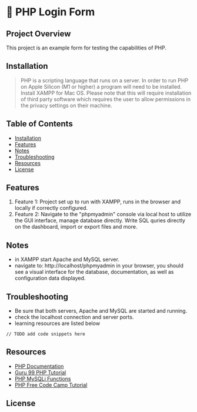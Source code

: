 # 📝 PHP Login Form

## Project Overview
This project is an example form for testing the capabilities of PHP.

## Installation
> PHP is a scripting language that runs on a server. In order to run PHP on Apple Silicon (M1 or higher) a program will need to be installed. Install XAMPP for Mac OS. Please note that this will require installation of third party software which requires the user to allow permissions in the privacy settings on their machine. 

## Table of Contents
- [Installation](#installation)
- [Features](#features)
- [Notes](#notes)
- [Troubleshooting](#troubleshooting)
- [Resources](#resources)
- [License](#license)

## Features
1. Feature 1: Project set up to run with XAMPP, runs in the browser and locally if correctly configured. 
2. Feature 2: Navigate to the "phpmyadmin" console via local host to utilize the GUI interface, manage database directly. Write SQL quries directly on the dashboard, import or export files and more.


## Notes
* in XAMPP start Apache and MySQL server.
* navigate to: http://localhost/phpmyadmin in your browser, you should see a visual interface for the database, documentation, as well as configuration data displayed.


## Troubleshooting
* Be sure that both servers, Apache and MySQL are started and running.
* check the localhost connection and server ports.
* learning resources are listed below

```
// TODO add code snippets here
```


## Resources 
- [PHP Documentation](https://www.php.net/manual/en/function.phpinfo.php)
- [Guru 99 PHP Tutorial](https://www.guru99.com/php-tutorials.html)
- [PHP MySQLi Functions](https://www.guru99.com/mysql-php-and-other-database-access-methods.html)
- [PHP Free Code Camp Tutorial](https://www.youtube.com/watch?app=desktop&v=OK_JCtrrv-c)


## License

<p>
 
<p/>